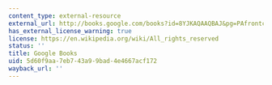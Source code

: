 ```yaml
---
content_type: external-resource
external_url: http://books.google.com/books?id=8YJKAQAAQBAJ&pg=PAfrontcover
has_external_license_warning: true
license: https://en.wikipedia.org/wiki/All_rights_reserved
status: ''
title: Google Books
uid: 5d60f9aa-7eb7-43a9-9bad-4e4667acf172
wayback_url: ''
---
```

